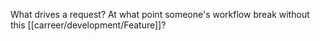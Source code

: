 What drives a request? At what point someone's workflow break without this [[carreer/development/Feature]]?